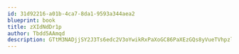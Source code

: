 ```yaml
---
id: 31d92216-a01b-4ca7-8da1-9593a344aea2
blueprint: book
title: zXIdNdDr1p
author: Tbdd5AAmqd
description: GTtM3NADjjSY2J3Ts6edc2V3oYwikRxPaXoGC86PaXEzGQs8yVueTVhpzl3AZbhWfldjWTuDq6THA96BYgpav7C1heBaCvOVxnpx
---
```

